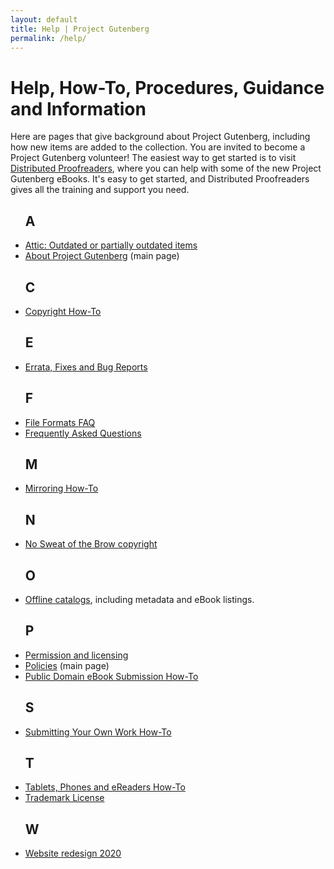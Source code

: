 ```yaml
---
layout: default
title: Help | Project Gutenberg
permalink: /help/
---
```


Help, How-To, Procedures, Guidance and Information
==================================================

Here are pages that give background about Project Gutenberg, including how new items are added to the collection. You are invited to become a Project Gutenberg volunteer! The easiest way to get started is to visit [Distributed Proofreaders](https://www.pgdp.net), where you can help with some of the new Project Gutenberg eBooks. It's easy to get started, and Distributed Proofreaders gives all the training and support you need.

 <div class="bookshelves ">
    <ul>
      <h2>A</h2>
       <li><a href="/attic/">Attic: Outdated or partially outdated items</a></li>
       <li><a href="/about">About Project Gutenberg</a> (main page)</li>
      <h2>C</h2>
       <li><a href="/help/copyright.html">Copyright How-To</a></li>
      <h2>E</h2>
       <li><a href="/help/errata.html">Errata, Fixes and Bug Reports</a></li>
      <h2>F</h2>
       <li><a href="/help/file_formats.html">File Formats FAQ</a></li>
       <li><a href="/help/faq.html">Frequently Asked Questions</a></li>
      <h2>M</h2>
       <li><a href="/help/mirroring.html">Mirroring How-To</a></li>
      <h2>N</h2>
       <li><a href="/help/no_sweat_copyright.html">No Sweat of the Brow copyright</a></li>
      <h2>O</h2>
       <li><a href="/ebooks/offline_catalogs.html">Offline catalogs</a>, including metadata and eBook listings.</li>
      <h2>P</h2>
       <li><a href="/policy/permission.html">Permission and licensing</a></li>
       <li><a href="/policy/">Policies</a> (main page)</li>
       <li><a href="/help/public_domain_ebook_submission.html">Public Domain eBook Submission How-To</a></li>
      <h2>S</h2>
       <li><a href="/help/submitting_your_own_work.html">Submitting Your Own Work How-To</a></li>
      <h2>T</h2>
       <li><a href="/help/mobile.html">Tablets, Phones and eReaders How-To</a></li>
       <li><a href="/policy/license.html">Trademark License</a></li>
      <h2>W</h2>
       <li><a href="/help/new_website.html">Website redesign 2020</a></li>
    </ul>
  </div>

